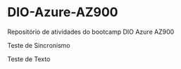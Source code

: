 # DIO-Azure-AZ900
Repositório de atividades do bootcamp DIO Azure AZ900

Teste de Sincronismo

Teste de Texto
